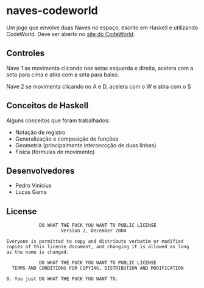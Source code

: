 # naves-codeworld
Um jogo que envolve duas Naves no espaço, escrito em Haskell e utilizando CodeWorld.
Deve ser aberto no [site do CodeWorld](https://code.world/haskell#).

## Controles
Nave 1 se movimenta clicando nas setas esquerda e direita, acelera com a seta para cima e atira com a seta para baixo.

Nave 2 se movimenta clicando no A e D, acelera com o W e atira com o S

## Conceitos de Haskell
Alguns conceitos que foram trabalhados:
 * Notação de registro
 * Generalização e composição de funções
 * Geometria (principalmente interseccção de duas linhas)
 * Física (fórmulas de movimento) 

## Desenvolvedores
 * Pedro Vinícius
 * Lucas Gama

## License

                DO WHAT THE FUCK YOU WANT TO PUBLIC LICENSE
                        Version 2, December 2004

    Everyone is permitted to copy and distribute verbatim or modified
    copies of this license document, and changing it is allowed as long
    as the name is changed.

                DO WHAT THE FUCK YOU WANT TO PUBLIC LICENSE
      TERMS AND CONDITIONS FOR COPYING, DISTRIBUTION AND MODIFICATION

    0. You just DO WHAT THE FUCK YOU WANT TO.	
